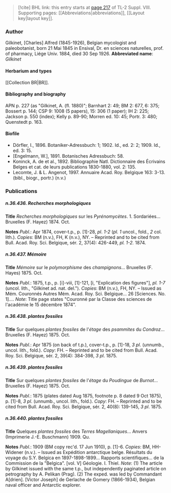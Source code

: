 > [!cite] BHL link: this entry starts at [page 217](https://www.biodiversitylibrary.org/page/33258695) of TL-2 Suppl. VIII.
> Supporting pages: [[Abbreviations|abbreviations]], [[Layout key|layout key]].

### Author

Gilkinet, \[Charles\] Alfred (1845-1926), Belgian mycologist and paleobotanist, born 21 Mai 1845 in Ensival, Dr. en sciences naturelles, prof. of pharmacy, Liége Univ. 1884, died 30 Sep 1926. 
**Abbreviated name**: *Gilkinet*

#### Herbarium and types

[[Collection BR|BR]].

#### Bibliography and biography

APN p. 227 (as "Gilkinet, A. (fl. 1880)"; Barnhart 2: 49; BM 2: 677, 6: 375; Bossert p. 144; CSP 9: 1008 (5 papers), 15: 306 (1 paper); IH 2: 225; Jackson p. 550 (index); Kelly p. 89-90; Morren ed. 10: 45; Portr. 3: 480; Quenstedt p. 163.

#### Biofile

- Dörfler, I., 1896. Botaniker-Adressbuch: 1; 1902. Id., ed. 2: 2; 1909. Id., ed. 3: 15.
- \[Engelmann, W.\], 1891. Botanisches Adressbuch: 58.
- Koninck, A. de et al., 1892. Bibliographie Natl. Dictionnaire des Écrivains Belges et cat. de leurs publications 1830-1880, vol. 2: 135.
- Lecomte, J. & L. Angenot, 1997. Annuaire Acad. Roy. Belgique 163: 3-13. (bibl., biogr., portr.) (n.v.)

### Publications

##### n.36.436. Recherches morphologiques

**Title**
*Recherches morphologiques* sur les *Pyrénomycètes*. 1. Sordariées... Bruxelles (F. Hayez) 1874. Oct.

**Notes**
*Publ*.: Apr 1874, cover-t.p., p. \[1\]-28, *pl*. *1-2* (*pl. 1* uncol., fold., *2* col. lith.). *Copies*: BM (n.v.), FH, K (n.v.), NY. – Reprinted and to be cited from Bull. Acad. Roy. Sci. Belgique, sér. 2, 37(4): 426-449, *pl. 1-2.* 1874.

##### n.36.437. Mémoire

**Title**
*Mémoire* sur le *polymorphisme* des *champignons*... Bruxelles (F. Hayes) 1875. Oct.

**Notes**
*Publ*.: 1875, t.p., p. \[i\]-viii, \[1\]-121, \[i, "Explication des figures"\], *pl. 1-7* (uncol. lith., "Gilkinet ad. nat. del."). *Copies*: BM (n.v.), FH, NY. – Issued as Mém. Couronnés Autres Mém. Acad. Roy. Sci. Belgique... 26 \[Sciences. No. 1\]....
*Note*: Title page states "Couronné par la Classe des sciences de l'académie le 15 décembre 1874".

##### n.36.438. plantes fossiles

**Title**
Sur quelques *plantes fossiles* de l'*étage* des *psammites* du *Condroz*... Bruxelles (F. Hayez) 1875. Oct.

**Notes**
*Publ*.: Apr 1875 (on back of t.p.), cover-t.p., p. \[1\]-18, *3 pl*. (unnumb., uncol. lith., fold.).
*Copy*: FH. – Reprinted and to be cited from Bull. Acad. Roy. Sci. Belgique, sér. 2, 39(4): 384-398, *3 pl*. 1875.

##### n.36.439. plantes fossiles

**Title**
Sur quelques *plantes fossiles* de l'*étage* du *Poudingue* de *Burnot*... Bruxelles (F. Hayez) 1875. Oct.

**Notes**
*Publ*.: 1875 (plates dated Aug 1875, footnote p. 8 dated 9 Oct 1875), p. \[1\]-8, *3 pl*. (unnumb., uncol. lith., fold.). *Copy*: FH. – Reprinted and to be cited from Bull. Acad. Roy. Sci. Belgique, sér. 2, 40(8): 139-145, *3 pl*. 1875.

##### n.36.440. plantes fossiles

**Title**
Quelques *plantes fossiles* des *Terres Magellaniques*... Anvers (Imprimerie J.-E. Buschmann) 1909. Qu.

**Notes**
*Publ*.: 1909 (BM copy rec'd. 17 Jun 1910), p. \[1\]-6. *Copies*: BM, HH-Widener (n.v.). – Issued as Expédition antarctique belge. Résultats du voyage du S.Y. Belgica en 1897-1898-1899... Rapports scientifiques... de la Commission de la "Belgica". \[vol. V\] Géologie. I. Thiel.
*Note*: (1) The article by Gilkinet issued with the same t.p., but independently paginated article on petrography by A. Pelikan (Prag). (2) The exped. was led by Commandant A\[drien\]. \[Victor Joseph\] de Gerlache de Gomery (1866-1934), Belgian naval officer and Antarctic explorer.

